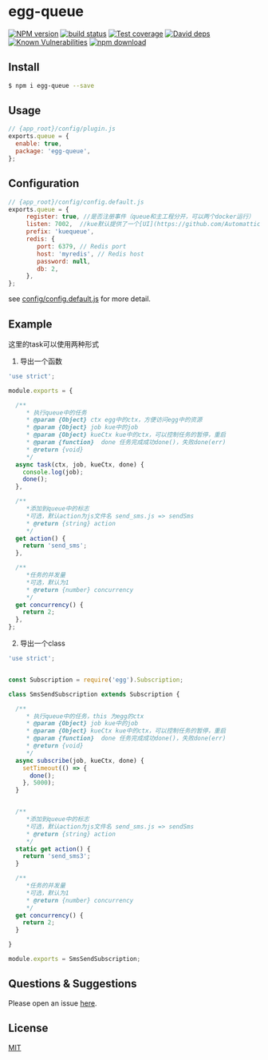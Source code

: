 # egg-queue

[![NPM version][npm-image]][npm-url]
[![build status][travis-image]][travis-url]
[![Test coverage][codecov-image]][codecov-url]
[![David deps][david-image]][david-url]
[![Known Vulnerabilities][snyk-image]][snyk-url]
[![npm download][download-image]][download-url]

[npm-image]: https://img.shields.io/npm/v/egg-queue.svg?style=flat-square
[npm-url]: https://npmjs.org/package/egg-queue
[travis-image]: https://img.shields.io/travis/eggjs/egg-queue.svg?style=flat-square
[travis-url]: https://travis-ci.org/eggjs/egg-queue
[codecov-image]: https://img.shields.io/codecov/c/github/eggjs/egg-queue.svg?style=flat-square
[codecov-url]: https://codecov.io/github/eggjs/egg-queue?branch=master
[david-image]: https://img.shields.io/david/eggjs/egg-queue.svg?style=flat-square
[david-url]: https://david-dm.org/eggjs/egg-queue
[snyk-image]: https://snyk.io/test/npm/egg-queue/badge.svg?style=flat-square
[snyk-url]: https://snyk.io/test/npm/egg-queue
[download-image]: https://img.shields.io/npm/dm/egg-queue.svg?style=flat-square
[download-url]: https://npmjs.org/package/egg-queue

<!--
Description here.
-->

## Install

```bash
$ npm i egg-queue --save
```

## Usage

```js
// {app_root}/config/plugin.js
exports.queue = {
  enable: true,
  package: 'egg-queue',
};
```

## Configuration

```js
// {app_root}/config/config.default.js
exports.queue = {
     register: true, //是否注册事件（queue和主工程分开，可以两个docker运行）
     listen: 7002,  //kue默认提供了一个[UI](https://github.com/Automattic/kue/blob/master/Readme.md#user-interface)
     prefix: 'kuequeue',
     redis: {
        port: 6379, // Redis port
        host: 'myredis', // Redis host
        password: null,
        db: 2,
     },
};
```

see [config/config.default.js](config/config.default.js) for more detail.

## Example

<!-- example here -->
这里的task可以使用两种形式
1. 导出一个函数
```js
'use strict';

module.exports = {

  /**
     * 执行queue中的任务
     * @param {Object} ctx egg中的ctx，方便访问egg中的资源
     * @param {Object} job kue中的job
     * @param {Object} kueCtx kue中的ctx，可以控制任务的暂停，重启
     * @param {function}  done 任务完成成功done()，失败done(err)
     * @return {void}
     */
  async task(ctx, job, kueCtx, done) {
    console.log(job);
    done();
  },

  /**
     *添加到queue中的标志
     *可选，默认action为js文件名 send_sms.js => sendSms
     * @return {string} action
     */
  get action() {
    return 'send_sms';
  },

  /**
     *任务的并发量
     *可选，默认为1
     * @return {number} concurrency
     */
  get concurrency() {
    return 2;
  },
};

```

2. 导出一个class
```js
'use strict';


const Subscription = require('egg').Subscription;

class SmsSendSubscription extends Subscription {

  /**
     * 执行queue中的任务，this 为egg的ctx
     * @param {Object} job kue中的job
     * @param {Object} kueCtx kue中的ctx，可以控制任务的暂停，重启
     * @param {function}  done 任务完成成功done()，失败done(err)
     * @return {void}
     */
  async subscribe(job, kueCtx, done) {
    setTimeout(() => {
      done();
    }, 5000);
  }


  /**
     *添加到queue中的标志
     *可选，默认action为js文件名 send_sms.js => sendSms
     * @return {string} action
     */
  static get action() {
    return 'send_sms3';
  }

  /**
     *任务的并发量
     *可选，默认为1
     * @return {number} concurrency
     */
  get concurrency() {
    return 2;
  }

}

module.exports = SmsSendSubscription;

```



## Questions & Suggestions

Please open an issue [here](https://github.com/eggjs/egg/issues).

## License

[MIT](LICENSE)

